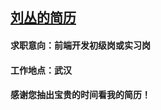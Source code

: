 ﻿## [刘丛的简历](https://leocharles.github.io/)


#### 求职意向：前端开发初级岗或实习岗
#### 工作地点：武汉
#### 感谢您抽出宝贵的时间看我的简历！